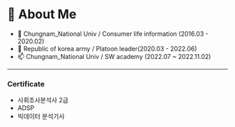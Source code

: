 # 👋 About Me 

- 🔭 Chungnam_National Univ / Consumer life information (2016.03 - 2020.02) 
- 👯 Republic of korea army / Platoon leader(2020.03 - 2022.06) 
- 📫 Chungnam_National Univ / SW academy (2022.07 ~ 2022.11.02)

---
### Certificate

- 사회조사분석사 2급
- ADSP
- 빅데이터 분석기사


<!--
**jangpow/jangpow** is a ✨ _special_ ✨ repository because its `README.md` (this file) appears on your GitHub profile.

Here are some ideas to get you started:

- 🔭 I’m currently working on ...
- 🌱 I’m currently learning ...
- 👯 I’m looking to collaborate on ...
- 🤔 I’m looking for help with ...
- 💬 Ask me about ...
- 📫 How to reach me: ...
- 😄 Pronouns: ...
- ⚡ Fun fact: ...
-->
